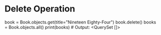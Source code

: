 # Delete Operation

book = Book.objects.get(title="Nineteen Eighty-Four")
book.delete()
books = Book.objects.all()
print(books) # Output: <QuerySet []>
